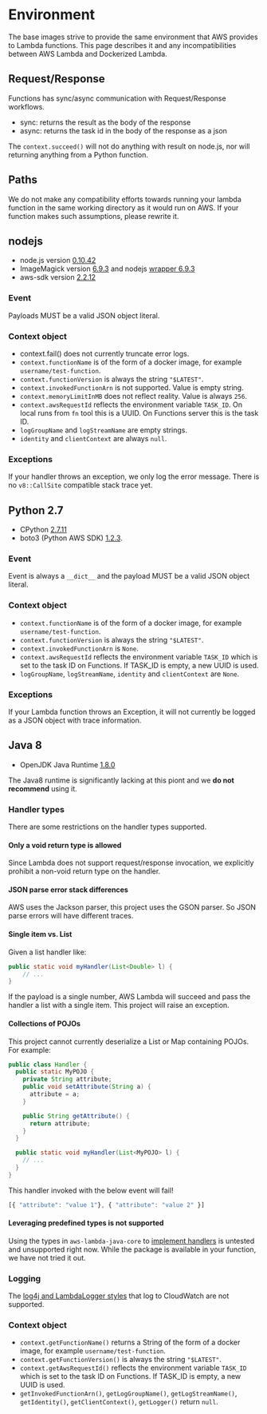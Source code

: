 # Environment

The base images strive to provide the same environment that AWS provides to
Lambda functions. This page describes it and any incompatibilities between AWS
Lambda and Dockerized Lambda.

## Request/Response

Functions has sync/async communication with Request/Response workflows.
* sync: returns the result as the body of the response
* async: returns the task id in the body of the response as a json

The `context.succeed()` will not do anything with result
on node.js, nor will returning anything from a Python function.

## Paths

We do not make any compatibility efforts towards running your lambda function
in the same working directory as it would run on AWS. If your function makes
such assumptions, please rewrite it.

## nodejs

* node.js version [0.10.42][fnproject/node]
* ImageMagick version [6.9.3][magickv] and nodejs [wrapper 6.9.3][magickwrapperv]
* aws-sdk version [2.2.12][awsnodev]

[fnproject/node]: https://github.com/fnproject/dockers/blob/master/node/Dockerfile
[magickv]: https://pkgs.alpinelinux.org/package/main/x86_64/imagemagick
[magickwrapperv]: https://www.npmjs.com/package/imagemagick
[awsnodev]: https://aws.amazon.com/sdk-for-node-js/

### Event

Payloads MUST be a valid JSON object literal.

### Context object

* context.fail() does not currently truncate error logs.
* `context.functionName` is of the form of a docker image, for example
  `username/test-function`.
* `context.functionVersion` is always the string `"$LATEST"`.
* `context.invokedFunctionArn` is not supported. Value is empty string.
* `context.memoryLimitInMB` does not reflect reality. Value is always `256`.
* `context.awsRequestId` reflects the environment variable `TASK_ID`. On local
  runs from `fn` tool this is a UUID. On Functions server this is the task ID.
* `logGroupName` and `logStreamName` are empty strings.
* `identity` and `clientContext` are always `null`.

### Exceptions

If your handler throws an exception, we only log the error message. There is no
`v8::CallSite` compatible stack trace yet.

## Python 2.7

* CPython [2.7.11][pythonv]
* boto3 (Python AWS SDK) [1.2.3][botov].

[pythonv]: https://hub.docker.com/r/fnproject/python/tags/
[botov]: https://github.com/boto/boto3/releases/tag/1.2.3

### Event

Event is always a `__dict__` and the payload MUST be a valid JSON object
literal.

### Context object

* `context.functionName` is of the form of a docker image, for example
  `username/test-function`.
* `context.functionVersion` is always the string `"$LATEST"`.
* `context.invokedFunctionArn` is `None`.
* `context.awsRequestId` reflects the environment variable `TASK_ID` which is
  set to the task ID on Functions. If TASK_ID is empty, a new UUID is used.
* `logGroupName`, `logStreamName`, `identity` and `clientContext` are `None`.

### Exceptions

If your Lambda function throws an Exception, it will not currently be logged as
a JSON object with trace information.

## Java 8

* OpenJDK Java Runtime [1.8.0][javav]

[javav]: https://hub.docker.com/r/fnproject/java/tags/

The Java8 runtime is significantly lacking at this piont and we **do not
recommend** using it.

### Handler types

There are some restrictions on the handler types supported.

#### Only a void return type is allowed

Since Lambda does not support request/response invocation, we explicitly
prohibit a non-void return type on the handler.

#### JSON parse error stack differences

AWS uses the Jackson parser, this project uses the GSON parser. So JSON parse
errors will have different traces.

#### Single item vs. List

Given a list handler like:

```java
public static void myHandler(List<Double> l) {
    // ...
}
```

If the payload is a single number, AWS Lambda will succeed and pass the handler
a list with a single item. This project will raise an exception.

#### Collections of POJOs

This project cannot currently deserialize a List or Map containing POJOs. For
example:

```java
public class Handler {
  public static MyPOJO {
    private String attribute;
    public void setAttribute(String a) {
      attribute = a;
    }

    public String getAttribute() {
      return attribute;
    }
  }

  public static void myHandler(List<MyPOJO> l) {
    // ...
  }
}
```

This handler invoked with the below event will fail!

```js
[{ "attribute": "value 1"}, { "attribute": "value 2" }]
```

#### Leveraging predefined types is not supported

Using the types in `aws-lambda-java-core` to [implement handlers][predef] is
untested and unsupported right now. While the package is available in your
function, we have not tried it out.

[predef]: http://docs.aws.amazon.com/lambda/latest/dg/java-handler-using-predefined-interfaces.html

### Logging

The [log4j and LambdaLogger
styles](http://docs.aws.amazon.com/lambda/latest/dg/java-logging.html) that log
to CloudWatch are not supported.

### Context object

* `context.getFunctionName()` returns a String of the form of a docker image,
  for example `username/test-function`.
* `context.getFunctionVersion()` is always the string `"$LATEST"`.
* `context.getAwsRequestId()` reflects the environment variable `TASK_ID` which is
  set to the task ID on Functions. If TASK_ID is empty, a new UUID is used.
* `getInvokedFunctionArn()`, `getLogGroupName()`, `getLogStreamName()`, `getIdentity()`, `getClientContext()`, `getLogger()` return `null`.
